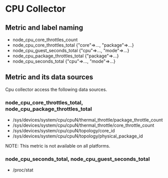 # CPU Collector

## Metric and label naming

* node_cpu_core_throttles_count
* node_cpu_core_throttles_total {"core"=>..., "package"=>...}
* node_cpu_guest_seconds_total {"cpu"=>..., "mode"=>...}
* node_cpu_package_throttles_total {"package"=>...}
* node_cpu_seconds_total {"cpu"=>..., "mode"=>...}

## Metric and its data sources

Cpu collector access the following data sources.

### node_cpu_core_throttles_total, node_cpu_package_throttles_total

* /sys/devices/system/cpu/cpuN/thermal_throttle/package_throttle_count
* /sys/devices/system/cpu/cpuN/thermal_throttle/core_throttle_count
* /sys/devices/system/cpu/cpuN/topology/core_id
* /sys/devices/system/cpu/cpuN/topology/physical_package_id

NOTE: This metric is not available on all platforms.

### node_cpu_seconds_total, node_cpu_guest_seconds_total

* /proc/stat
